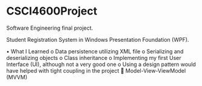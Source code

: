 # CSCI4600Project

Software Engineering final project.

Student Registration System in Windows Presentation Foundation (WPF).

•	What I Learned
  o	Data persistence utilizing XML file
  o	Serializing and deserializing objects 
  o	Class inheritance
  o	Implementing my first User Interface (UI), although not a very good one
  o	Using a design pattern would have helped with tight coupling in the project
    	Model-View-ViewModel (MVVM)

